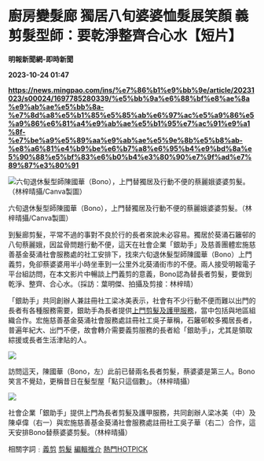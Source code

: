 # 廚房變髮廊 獨居八旬婆婆恤髮展笑顏 義剪髮型師：要乾淨整齊合心水【短片】
**明報新聞網-即時新聞**

**2023-10-24 01:47**

**https://news.mingpao.com/ins/%e7%86%b1%e9%bb%9e/article/20231023/s00024/1697785280339/%e5%bb%9a%e6%88%bf%e8%ae%8a%e9%ab%ae%e5%bb%8a-%e7%8d%a8%e5%b1%85%e5%85%ab%e6%97%ac%e5%a9%86%e5%a9%86%e6%81%a4%e9%ab%ae%e5%b1%95%e7%ac%91%e9%a1%8f-%e7%be%a9%e5%89%aa%e9%ab%ae%e5%9e%8b%e5%b8%ab-%e8%a6%81%e4%b9%be%e6%b7%a8%e6%95%b4%e9%bd%8a%e5%90%88%e5%bf%83%e6%b0%b4%e3%80%90%e7%9f%ad%e7%89%87%e3%80%91**

![六旬退休髮型師陳國華（Bono），上門替獨居及行動不便的蔡麗娥婆婆剪髮。（林梓晴攝/Canva製圖）](https://fs.mingpao.com/ins/20231023/s00024/56899eb8a299c9e00db641df86f5106f.jpg)

六旬退休髮型師陳國華（Bono），上門替獨居及行動不便的蔡麗娥婆婆剪髮。（林梓晴攝/Canva製圖）

到髮廊剪髮，平常不過的事對不良於行的長者來說未必容易。獨居於葵涌石籬邨的八旬蔡麗娥，因盆骨問題行動不便，這天在社會企業「銀助手」及慈善團體宏施慈善基金葵涌社會服務處的社工安排下，找來六旬退休髮型師陳國華（Bono）上門義剪，免卻蔡婆婆用半小時坐車到一公里外北葵涌街市的不便。兩人接受明報電子平台組訪問，在本文影片中暢談上門義剪的意義，Bono認為替長者剪髮，要做到乾淨、整齊、合心水。（採訪：葉明傑、拍攝及剪接：林梓晴）

「銀助手」共同創辦人兼註冊社工梁冰美表示，社會有不少行動不便而難以出門的長者有各種服務需要，銀助手為長者提供[上門剪髮及護甲服務](https://www.silverhub.hk/page)，當中包括與地區組織合作。宏施慈善基金葵涌社會服務處註冊社工吳子華稱，石籬邨較多獨居長者，普遍年紀大、出門不便，故會轉介需要義剪服務的長者給「銀助手」，尤其是領取綜援或長者生活津貼的人。

![](https://video3.mingpao.com/inews/202310/20231020haircut02.jpg)

訪問這天，陳國華（Bono，左）此前已替兩名長者剪髮，蔡婆婆是第三人。Bono笑言不覺攰，更稱昔日在髮型屋「點只這個數」。（林梓晴攝）

![](https://video3.mingpao.com/inews/202310/20231020haircut03.jpg)

社會企業「銀助手」提供上門為長者剪髮及護甲服務，共同創辦人梁冰美（中）及陳卓偉（右一）與宏施慈善基金葵涌社會服務處註冊社工吳子華（右二）合作，這天安排Bono替蔡婆婆剪髮。（林梓晴攝）

相關字詞﹕[義剪](https://news.mingpao.com/ins/%e7%86%b1%e9%bb%9e/article/20231023/s00024/php/search2.php?pnssection=all&inssection=all&searchtype=A&keywords=%E7%BE%A9%E5%89%AA) [剪髮](https://news.mingpao.com/ins/%e7%86%b1%e9%bb%9e/article/20231023/s00024/php/search2.php?pnssection=all&inssection=all&searchtype=A&keywords=%E5%89%AA%E9%AB%AE) [編輯推介](https://news.mingpao.com/ins/%e7%86%b1%e9%bb%9e/article/20231023/s00024/php/search2.php?pnssection=all&inssection=all&searchtype=A&keywords=%E7%B7%A8%E8%BC%AF%E6%8E%A8%E4%BB%8B) [熱門HOTPICK](https://news.mingpao.com/ins/%e7%86%b1%e9%bb%9e/article/20231023/s00024/php/search2.php?pnssection=all&inssection=all&searchtype=A&keywords=%E7%86%B1%E9%96%80HOTPICK)